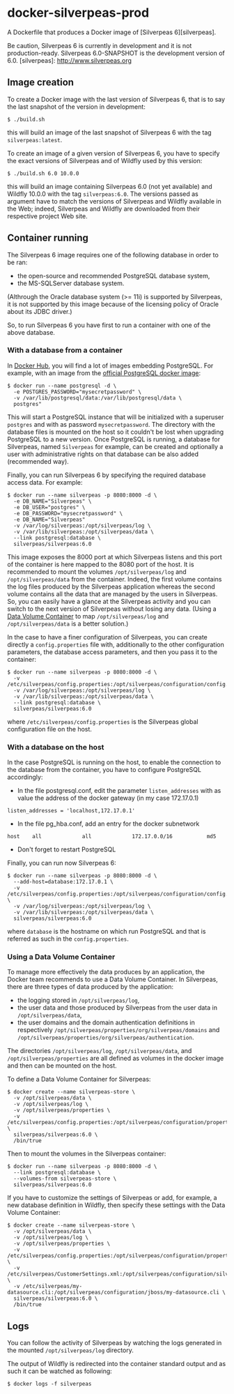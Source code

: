 # docker-silverpeas-prod

A Dockerfile that produces a Docker image of [Silverpeas 6][silverpeas].

Be caution, Silverpeas 6 is currently in development and it is not production-ready. Silverpeas 6.0-SNAPSHOT is the development version of 6.0.
[silverpeas]: http://www.silverpeas.org

## Image creation

To create a Docker image with the last version of Silverpeas 6, that is to say the last snapshot of the version in development:
```
$ ./build.sh
```
this will build an image of the last snapshot of Silverpeas 6 with the tag `silverpeas:latest`.

To create an image of a given version of Silverpeas 6, you have to specify the exact versions of Silverpeas and of Wildfly used by this version:
```
$ ./build.sh 6.0 10.0.0
```
this will build an image containing Silverpeas 6.0 (not yet available) and Wildfly 10.0.0 with the tag `silverpeas:6.0`. The versions passed as argument have to match the versions of Silverpeas and Wildfly available in the Web; indeed, Silverpeas and Wildfly are downloaded from their respective project Web site.

## Container running

The Silverpeas 6 image requires one of the following database in order to be ran:
* the open-source and recommended PostgreSQL database system,
* the MS-SQLServer database system.

(Althrough the Oracle database system (>= 11i) is supported by Silverpeas, it is not supported by this image because of the licensing policy of Oracle about its JDBC driver.)

So, to run Silverpeas 6 you have first to run a container with one of the above database. 

### With a database from a container

In [Docker Hub][dockerhub], you will find a lot of images embedding PostgreSQL.
For example, with an image from the [official PostgreSQL docker image][docker-postgresql]:
```
$ docker run --name postgresql -d \
  -e POSTGRES_PASSWORD="mysecretpassword" \
  -v /var/lib/postgresql/data:/var/lib/postgresql/data \
  postgres"
```
This will start a PostgreSQL instance that will be initialized with a superuser `postgres` and with as password `mysecretpassword`. The directory with the database files is mounted on the host so it couldn't be lost when upgrading PostgreSQL to a new version. Once PostgreSQL is running, a database for Silverpeas, named `Silverpeas` for example, can be created and optionally a user with administrative rights on that database can be also added (recommended way).

Finally, you can run Silverpeas 6 by specifying the required database access data. For example:
```
$ docker run --name silverpeas -p 8080:8000 -d \
  -e DB_NAME="Silverpeas" \
  -e DB_USER="postgres" \
  -e DB_PASSWORD="mysecretpassword" \
  -e DB_NAME="Silverpeas"
  -v /var/log/silverpeas:/opt/silverpeas/log \
  -v /var/lib/silverpeas:/opt/silverpeas/data \
  --link postgresql:database \
  silverpeas/silverpeas:6.0
```
This image exposes the 8000 port at which Silverpeas listens and this port of the container is here mapped to the 8080 port of the host.
It is recommended to mount the volumes `/opt/silverpeas/log` and `/opt/silverpeas/data` from the container. Indeed, the first volume contains the log files produced by the Silverpeas application whereas the second volume contains all the data that are managed by the users in Silverpeas. So, you can easily have a glance at the Silverpeas activity and you can switch to the next version of Silverpeas without losing any data. (Using a [Data Volume Container][data-volume] to map `/opt/silverpeas/log` and `/opt/silverpeas/data` is a better solution.)

In the case to have a finer configuration of Silverpeas, you can create directly a `config.properties` file with, additionally to the other configuration parameters, the database access parameters, and then you pass it to the container:
```
$ docker run --name silverpeas -p 8080:8000 -d \
  -v /etc/silverpeas/config.properties:/opt/silverpeas/configuration/config.properties
  -v /var/log/silverpeas:/opt/silverpeas/log \
  -v /var/lib/silverpeas:/opt/silverpeas/data \
  --link postgresql:database \
  silverpeas/silverpeas:6.0
```
where `/etc/silverpeas/config.properties` is the Silverpeas global configuration file on the host.

[dockerhub]: https://hub.docker.com/
[docker-postgresql]: https://hub.docker.com/_/postgres/
[data-volume]: https://docs.docker.com/engine/userguide/containers/dockervolumes/

### With a database on the host

In the case PostgreSQL is running on the host, to enable the connection to the database from the container, you have to configure PostgreSQL accordingly:
* In the file postgresql.conf, edit the parameter `listen_addresses` with as value the address of the docker gateway (in my case 172.17.0.1)
```
listen_addresses = 'localhost,172.17.0.1'
```
* In the file pg_hba.conf, add an entry for the docker subnetwork
```
host    all             all             172.17.0.0/16           md5
```
* Don't forget to restart PostgreSQL

Finally, you can run now Silverpeas 6:
```
$ docker run --name silverpeas -p 8080:8000 -d \
  --add-host=database:172.17.0.1 \
  -v /etc/silverpeas/config.properties:/opt/silverpeas/configuration/config.properties \
  -v /var/log/silverpeas:/opt/silverpeas/log \
  -v /var/lib/silverpeas:/opt/silverpeas/data \
  silverpeas/silverpeas:6.0
```
where `database` is the hostname on which run PostgreSQL and that is referred as such in the `config.properties`.

### Using a Data Volume Container

To manage more effectively the data produces by an application, the Docker team recommends to use a Data Volume Container. In Silverpeas, there are three types of data produced by the application:
* the logging stored in `/opt/silverpeas/log`,
* the user data and those produced by Silverpeas from the user data in `/opt/silverpeas/data`,
* the user domains and the domain authentication definitions in respectively `/opt/silverpeas/properties/org/silverpeas/domains` and `/opt/silverpeas/properties/org/silverpeas/authentication`.

The directories `/opt/silverpeas/log`, `/opt/silverpeas/data`, and `/opt/silverpeas/properties` are all defined as volumes in the docker image and then can be mounted on the host.

To define a Data Volume Container for Silverpeas:
```
$ docker create --name silverpeas-store \
  -v /opt/silverpeas/data \
  -v /opt/silverpeas/log \
  -v /opt/silverpeas/properties \
  -v /etc/silverpeas/config.properties:/opt/silverpeas/configuration/properties \
  silverpeas/silverpeas:6.0 \
  /bin/true
```

Then to mount the volumes in the Silverpeas container:
```
$ docker run --name silverpeas -p 8080:8000 -d \
  --link postgresql:database \
  --volumes-from silverpeas-store \
  silverpeas/silverpeas:6.0
``` 

If you have to customize the settings of Silverpeas or add, for example, a new database definition in Wildfly, then specify these settings with the Data Volume Container:
```
$ docker create --name silverpeas-store \
  -v /opt/silverpeas/data \
  -v /opt/silverpeas/log \
  -v /opt/silverpeas/properties \
  -v /etc/silverpeas/config.properties:/opt/silverpeas/configuration/properties \
  -v /etc/silverpeas/CustomerSettings.xml:/opt/silverpeas/configuration/silverpeas/CustomerSettings.xml \
  -v /etc/silverpeas/my-datasource.cli:/opt/silverpeas/configuration/jboss/my-datasource.cli \
  silverpeas/silverpeas:6.0 \
  /bin/true
```

## Logs

You can follow the activity of Silverpeas by watching the logs generated in the mounted `/opt/silverpeas/log` directory.

The output of Wildfly is redirected into the container standard output and as such it can be watched as following:
```
$ docker logs -f silverpeas
```



